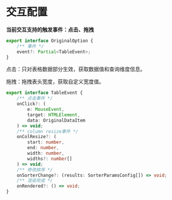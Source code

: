 # 交互配置

**当前交互支持的触发事件：点击、拖拽**



```ts
export interface OriginalOption {
	/** 事件 */
	event?: Partial<TableEvent>;
}
```

点击：只对表格数据部分生效，获取数据值和查询维度信息。

拖拽：拖拽表头宽度，获取自定义宽度值。

```ts
export interface TableEvent {
	/** 点击事件 */
	onClick?: (
		e: MouseEvent,
		target: HTMLElement,
		data: OriginalDataItem
	) => void;
	/** column resize事件 */
	onColResize?: (
		start: number,
		end: number,
		width: number,
		widths?: number[]
	) => void;
	/** 修改排序 */
	onSorterChange?: (results: SorterParamsConfig[]) => void;
	/** 渲染完成 */
	onRendered?: () => void;
}
```